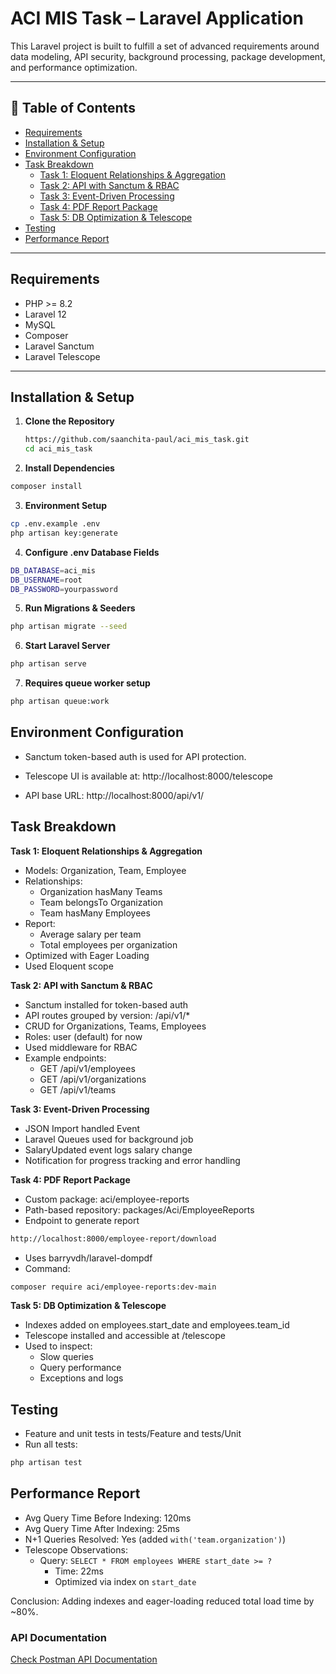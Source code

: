 # ACI MIS Task – Laravel Application

This Laravel project is built to fulfill a set of advanced requirements around data modeling, API security, background processing, package development, and performance optimization.

---

## 🧾 Table of Contents

- [Requirements](#requirements)
- [Installation & Setup](#installation--setup)
- [Environment Configuration](#environment-configuration)
- [Task Breakdown](#task-breakdown)
    - [Task 1: Eloquent Relationships & Aggregation](#task-1-eloquent-relationships--aggregation)
    - [Task 2: API with Sanctum & RBAC](#task-2-api-with-sanctum--rbac)
    - [Task 3: Event-Driven Processing](#task-3-event-driven-processing)
    - [Task 4: PDF Report Package](#task-4-pdf-report-package)
    - [Task 5: DB Optimization & Telescope](#task-5-db-optimization--telescope)
- [Testing](#testing)
- [Performance Report](#performance-report)

---

## Requirements

- PHP >= 8.2
- Laravel 12
- MySQL
- Composer
- Laravel Sanctum
- Laravel Telescope

---

## Installation & Setup

1. **Clone the Repository**
   ```bash
   https://github.com/saanchita-paul/aci_mis_task.git
   cd aci_mis_task
   ```
   
2. **Install Dependencies**
```bash
composer install
```

3. **Environment Setup**

```bash
cp .env.example .env
php artisan key:generate

```
4. **Configure .env Database Fields**
```bash
DB_DATABASE=aci_mis
DB_USERNAME=root
DB_PASSWORD=yourpassword

```
5. **Run Migrations & Seeders**
```bash
php artisan migrate --seed

```
6. **Start Laravel Server**
```bash
php artisan serve

```

7. **Requires queue worker setup**

```bash
php artisan queue:work

```

## Environment Configuration

- Sanctum token-based auth is used for API protection.

- Telescope UI is available at: http://localhost:8000/telescope

- API base URL: http://localhost:8000/api/v1/

## Task Breakdown

**Task 1: Eloquent Relationships & Aggregation**

- Models: Organization, Team, Employee
- Relationships:
    - Organization hasMany Teams
    - Team belongsTo Organization
    - Team hasMany Employees
- Report:
    - Average salary per team
    - Total employees per organization
- Optimized with Eager Loading
- Used Eloquent scope


**Task 2: API with Sanctum & RBAC**

- Sanctum installed for token-based auth
- API routes grouped by version: /api/v1/*
- CRUD for Organizations, Teams, Employees
- Roles: user (default) for now
- Used middleware for RBAC
- Example endpoints:
    - GET /api/v1/employees
    - GET /api/v1/organizations
    - GET /api/v1/teams

**Task 3: Event-Driven Processing**

- JSON Import handled Event
- Laravel Queues used for background job
- SalaryUpdated event logs salary change
- Notification for progress tracking and error handling

**Task 4: PDF Report Package**

- Custom package: aci/employee-reports
- Path-based repository: packages/Aci/EmployeeReports
- Endpoint to generate report
```bash
http://localhost:8000/employee-report/download
```
- Uses barryvdh/laravel-dompdf
- Command:
```bash
composer require aci/employee-reports:dev-main
```

**Task 5: DB Optimization & Telescope**

- Indexes added on employees.start_date and employees.team_id
- Telescope installed and accessible at /telescope
- Used to inspect:
    - Slow queries
    - Query performance
    - Exceptions and logs

## Testing
- Feature and unit tests in tests/Feature and tests/Unit
- Run all tests:
```bash
php artisan test

```
## Performance Report
- Avg Query Time Before Indexing: 120ms
- Avg Query Time After Indexing: 25ms
- N+1 Queries Resolved: Yes (added `with('team.organization')`)
- Telescope Observations:
    - Query: `SELECT * FROM employees WHERE start_date >= ?`
        - Time: 22ms
        - Optimized via index on `start_date`

Conclusion: Adding indexes and eager-loading reduced total load time by ~80%.

### API Documentation

[Check Postman API Documentation](https://documenter.getpostman.com/view/15919922/2sB3B7PuV2)
